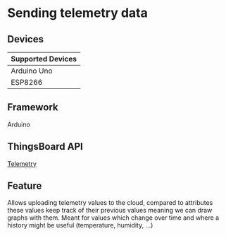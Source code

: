 # Sending telemetry data

## Devices
| Supported Devices |
|-------------------|
|  Arduino Uno      |
|  ESP8266          |

## Framework

Arduino

## ThingsBoard API
[Telemetry](https://thingsboard.io/docs/user-guide/telemetry/)

## Feature
Allows uploading telemetry values to the cloud, compared to attributes
these values keep track of their previous values meaning we can draw graphs with them.
Meant for values which change over time and where a history might be useful (temperature, humidity, ...)
